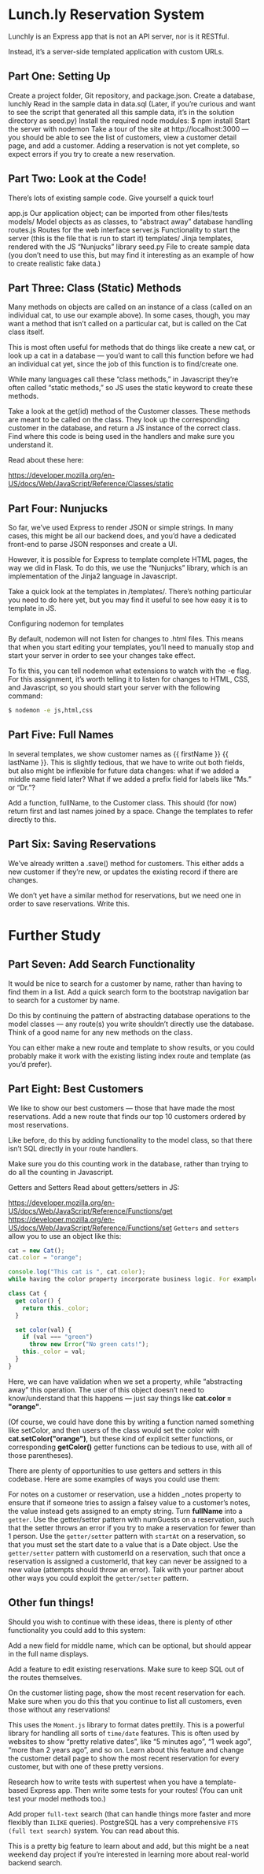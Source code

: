 # Lunch.ly Reservation System

Lunchly is an Express app that is not an API server, nor is it RESTful.

Instead, it’s a server-side templated application with custom URLs.

## Part One: Setting Up
Create a project folder, Git repository, and package.json.
Create a database, lunchly
Read in the sample data in data.sql
(Later, if you’re curious and want to see the script that generated all this sample data, it’s in the solution directory as seed.py)
Install the required node modules:
$ npm install
Start the server with nodemon
Take a tour of the site at http://localhost:3000 — you should be able to see the list of customers, view a customer detail page, and add a customer. Adding a reservation is not yet complete, so expect errors if you try to create a new reservation.
## Part Two: Look at the Code!
There’s lots of existing sample code. Give yourself a quick tour!

app.js
Our application object; can be imported from other files/tests
models/
Model objects as as classes, to “abstract away” database handling
routes.js
Routes for the web interface
server.js
Functionality to start the server (this is the file that is run to start it)
templates/
Jinja templates, rendered with the JS “Nunjucks” library
seed.py
File to create sample data (you don’t need to use this, but may find it interesting as an example of how to create realistic fake data.)
## Part Three: Class (Static) Methods
Many methods on objects are called on an instance of a class (called on an individual cat, to use our example above). In some cases, though, you may want a method that isn’t called on a particular cat, but is called on the Cat class itself.

This is most often useful for methods that do things like create a new cat, or look up a cat in a database — you’d want to call this function before we had an individual cat yet, since the job of this function is to find/create one.

While many languages call these “class methods,” in Javascript they’re often called “static methods,” so JS uses the static keyword to create these methods.

Take a look at the get(id) method of the Customer classes. These methods are meant to be called on the class. They look up the corresponding customer in the database, and return a JS instance of the correct class. Find where this code is being used in the handlers and make sure you understand it.

Read about these here:

https://developer.mozilla.org/en-US/docs/Web/JavaScript/Reference/Classes/static
## Part Four: Nunjucks
So far, we’ve used Express to render JSON or simple strings. In many cases, this might be all our backend does, and you’d have a dedicated front-end to parse JSON responses and create a UI.

However, it is possible for Express to template complete HTML pages, the way we did in Flask. To do this, we use the “Nunjucks” library, which is an implementation of the Jinja2 language in Javascript.

Take a quick look at the templates in /templates/. There’s nothing particular you need to do here yet, but you may find it useful to see how easy it is to template in JS.

Configuring nodemon for templates

By default, nodemon will not listen for changes to .html files. This means that when you start editing your templates, you’ll need to manually stop and start your server in order to see your changes take effect.

To fix this, you can tell nodemon what extensions to watch with the -e flag. For this assignment, it’s worth telling it to listen for changes to HTML, CSS, and Javascript, so you should start your server with the following command:
```bash
$ nodemon -e js,html,css
```
## Part Five: Full Names
In several templates, we show customer names as {{ firstName }} {{ lastName }}. This is slightly tedious, that we have to write out both fields, but also might be inflexible for future data changes: what if we added a middle name field later? What if we added a prefix field for labels like “Ms.” or “Dr.”?

Add a function, fullName, to the Customer class. This should (for now) return first and last names joined by a space. Change the templates to refer directly to this.

## Part Six: Saving Reservations
We’ve already written a .save() method for customers. This either adds a new customer if they’re new, or updates the existing record if there are changes.

We don’t yet have a similar method for reservations, but we need one in order to save reservations. Write this.

# Further Study
## Part Seven: Add Search Functionality
It would be nice to search for a customer by name, rather than having to find them in a list. Add a quick search form to the bootstrap navigation bar to search for a customer by name.

Do this by continuing the pattern of abstracting database operations to the model classes — any route(s) you write shouldn’t directly use the database. Think of a good name for any new methods on the class.

You can either make a new route and template to show results, or you could probably make it work with the existing listing index route and template (as you’d prefer).

## Part Eight: Best Customers
We like to show our best customers — those that have made the most reservations. Add a new route that finds our top 10 customers ordered by most reservations.

Like before, do this by adding functionality to the model class, so that there isn’t SQL directly in your route handlers.

Make sure you do this counting work in the database, rather than trying to do all the counting in Javascript.

Getters and Setters
Read about getters/setters in JS:

https://developer.mozilla.org/en-US/docs/Web/JavaScript/Reference/Functions/get
https://developer.mozilla.org/en-US/docs/Web/JavaScript/Reference/Functions/set
`Getters` and `setters` allow you to use an object like this:
``` javascript
cat = new Cat();
cat.color = "orange";

console.log("This cat is ", cat.color);
while having the color property incorporate business logic. For example, our class could be:

class Cat {
  get color() {
    return this._color;
  }

  set color(val) {
    if (val === "green")
      throw new Error("No green cats!");
    this._color = val;
  }
}
```
Here, we can have validation when we set a property, while “abstracting away” this operation. The user of this object doesn’t need to know/understand that this happens — just say things like **cat.color = "orange"**.

(Of course, we could have done this by writing a function named something like setColor, and then users of the class would set the color with **cat.setColor("orange")**, but these kind of explicit setter functions, or corresponding **getColor()** getter functions can be tedious to use, with all of those parentheses).

There are plenty of opportunities to use getters and setters in this codebase. Here are some examples of ways you could use them:

For notes on a customer or reservation, use a hidden _notes property to ensure that if someone tries to assign a falsey value to a customer’s notes, the value instead gets assigned to an empty string.
Turn **fullName** into a `getter`.
Use the getter/setter pattern with numGuests on a reservation, such that the setter throws an error if you try to make a reservation for fewer than 1 person.
Use the `getter/setter` pattern with `startAt` on a reservation, so that you must set the start date to a value that is a Date object.
Use the `getter/setter` pattern with customerId on a reservation, such that once a reservation is assigned a customerId, that key can never be assigned to a new value (attempts should throw an error).
Talk with your partner about other ways you could exploit the `getter/setter` pattern.

## Other fun things!
Should you wish to continue with these ideas, there is plenty of other functionality you could add to this system:

Add a new field for middle name, which can be optional, but should appear in the full name displays.

Add a feature to edit existing reservations. Make sure to keep SQL out of the routes themselves.

On the customer listing page, show the most recent reservation for each. Make sure when you do this that you continue to list all customers, even those without any reservations!

This uses the `Moment.js` library to format dates prettily. This is a powerful library for handling all sorts of `time/date` features. This is often used by websites to show “pretty relative dates”, like “5 minutes ago”, “1 week ago”, “more than 2 years ago”, and so on. Learn about this feature and change the customer detail page to show the most recent reservation for every customer, but with one of these pretty versions.

Research how to write tests with supertest when you have a template-based Express app. Then write some tests for your routes! (You can unit test your model methods too.)

Add proper `full-text` search (that can handle things more faster and more flexibly than `ILIKE` queries). PostgreSQL has a very comprehensive `FTS (full text search)` system. You can read about this.

This is a pretty big feature to learn about and add, but this might be a neat weekend day project if you’re interested in learning more about real-world backend search.